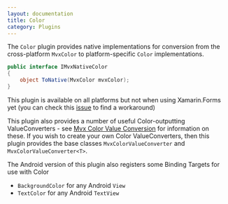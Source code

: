 ```yaml
---
layout: documentation
title: Color
category: Plugins
---
```

The `Color` plugin provides native implementations for conversion from the cross-platform `MvxColor` to platform-specific `Color` implementations.

```c#
public interface IMvxNativeColor
{
    object ToNative(MvxColor mvxColor);
}
```

This plugin is available on all platforms but not when using Xamarin.Forms yet (you can check this [issue](https://github.com/MvvmCross/MvvmCross/issues/3148#issuecomment-428097084) to find a workaround)

This plugin also provides a number of useful Color-outputting ValueConverters - see [Mvx Color Value Conversion](https://www.mvvmcross.com/documentation/fundamentals/value-converters#the-mvx-color-valueconverters) for information on these. If you wish to create your own Color ValueConverters, then this plugin provides the base classes `MvxColorValueConverter` and `MvxColorValueConverter<T>`.

The Android version of this plugin also registers some Binding Targets for use with Color 

- `BackgroundColor` for any Android `View` 
- `TextColor` for any Android `TextView`

